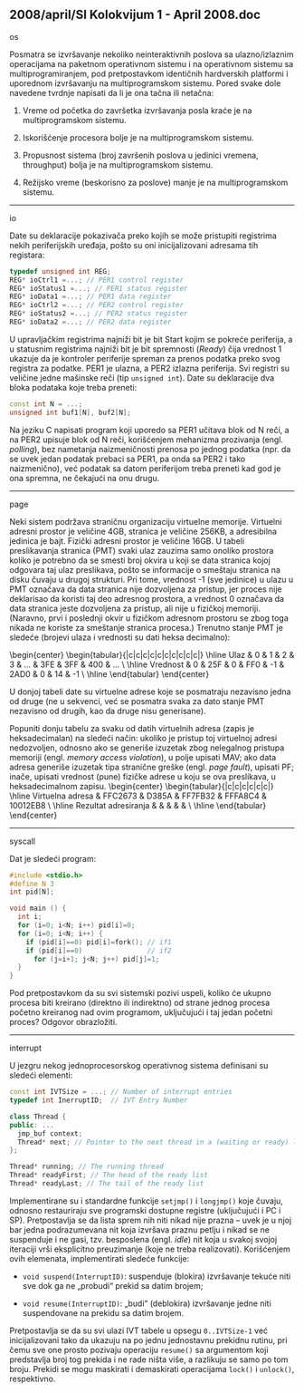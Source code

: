 2008/april/SI Kolokvijum 1 - April 2008.doc
--------------------------------------------------------------------------------
os

Posmatra se izvršavanje nekoliko neinteraktivnih poslova sa ulazno/izlaznim operacijama na
paketnom operativnom sistemu i na operativnom sistemu sa multiprogramiranjem,  pod
pretpostavkom identičnih hardverskih platformi i uporednom izvršavanju na
multiprogramskom sistemu. Pored svake dole navedene tvrdnje napisati da li je ona tačna ili
netačna:

1. Vreme od početka do završetka izvršavanja posla kraće je na multiprogramskom sistemu.

2. Iskorišćenje procesora bolje je na multiprogramskom sistemu.

3. Propusnost sistema (broj završenih poslova u jedinici vremena, throughput) bolja je na
multiprogramskom sistemu.

4. Režijsko vreme (beskorisno za poslove) manje je na multiprogramskom sistemu.

--------------------------------------------------------------------------------
io

Date su deklaracije pokazivača preko kojih se može pristupiti registrima nekih periferijskih
uređaja, pošto su oni inicijalizovani adresama tih registara:
```cpp
typedef unsigned int REG;
REG* ioCtrl1 =...; // PER1 control register
REG* ioStatus1 =...; // PER1 status register
REG* ioData1 =...; // PER1 data register
REG* ioCtrl2 =...; // PER2 control register
REG* ioStatus2 =...; // PER2 status register
REG* ioData2 =...; // PER2 data register
```
U upravljačkim registrima najniži bit je bit Start kojim se pokreće periferija, a u statusnim
registrima najniži bit je bit spremnosti (*Ready*)  čija vrednost 1 ukazuje da je kontroler
periferije spreman za prenos podatka preko svog registra za podatke. PER1 je ulazna, a PER2
izlazna periferija. Svi registri su veličine jedne mašinske reči (tip
`unsigned int`). Date su
deklaracije dva bloka podataka koje treba preneti:
```cpp
const int N = ...;
unsigned int buf1[N], buf2[N];
```
Na jeziku C napisati program koji uporedo sa PER1 učitava blok od N reči, a na PER2 upisuje
blok od N reči,  korišćenjem mehanizma prozivanja (engl. *polling*),  bez nametanja
naizmeničnosti prenosa po jednog podatka (npr. da se uvek jedan podatak prebaci sa PER1,
pa onda sa PER2 i tako naizmenično), već podatak sa datom periferijom treba preneti kad god
je ona spremna, ne čekajući na onu drugu.


--------------------------------------------------------------------------------
page

Neki sistem podržava straničnu organizaciju virtuelne memorije. Virtuelni adresni prostor je
veličine 4GB, stranica je veličine 256KB, a adresibilna jedinica je bajt. Fizički adresni prostor
je veličine 16GB. U tabeli preslikavanja stranica (PMT) svaki ulaz zauzima samo onoliko
prostora koliko je potrebno da se smesti broj okvira u koji se data stranica kojoj odgovara taj
ulaz preslikava, pošto se informacije o smeštaju stranica na disku čuvaju u drugoj strukturi.
Pri tome, vrednost -1 (sve jedinice) u ulazu u PMT označava da data stranica nije dozvoljena
za pristup,  jer proces nije deklarisao da koristi taj deo adresnog prostora,  a vrednost 0
označava da data stranica jeste dozvoljena za pristup, ali nije u fizičkoj memoriji. (Naravno,
prvi i poslednji okvir u fizičkom adresnom prostoru se zbog toga nikada ne koriste za
smeštanje stranica procesa.) Trenutno stanje PMT je sledeće (brojevi ulaza i vrednosti su dati
heksa decimalno):

\begin{center}
\begin{tabular}{|c|c|c|c|c|c|c|c|c|c|}
\hline
Ulaz & 0 & 1 & 2  & 3 & ... & 3FE & 3FF & 400 & ... \\
\hline
Vrednost & 0 & 25F & 0 & FF0 & -1 & 2AD0 & 0 & 14 & -1 \\
\hline
\end{tabular}
\end{center}

U donjoj tabeli date su virtuelne adrese koje se posmatraju nezavisno jedna od druge (ne u
sekvenci, već se posmatra svaka za dato stanje PMT nezavisno od drugih, kao da druge nisu
generisane).  

Popuniti donju tabelu za svaku od datih virtuelnih adresa (zapis je
heksadecimalan) na sledeći način:  ukoliko je pristup toj virtuelnoj adresi nedozvoljen,
odnosno ako se generiše izuzetak zbog nelegalnog pristupa memoriji (engl. *memory access
violation*), u polje upisati MAV; ako data adresa generiše izuzetak tipa stranične greške (engl.
*page fault*), upisati PF; inače, upisati vrednost (pune) fizičke adrese u koju se ova preslikava,
u heksadecimalnom zapisu.
\begin{center}
\begin{tabular}{|c|c|c|c|c|c|}
\hline
Virtuelna adresa & FFC2673 & D385A & FF7FB32 & FFFA8C4 & 10012EB8 \\
\hline
Rezultat adresiranja & & & & &  \\
\hline
\end{tabular}
\end{center}


--------------------------------------------------------------------------------
syscall

Dat je sledeći program:
```cpp
#include <stdio.h>
#define N 3
int pid[N];

void main () {
  int i;
  for (i=0; i<N; i++) pid[i]=0;
  for (i=0; i<N; i++) {
    if (pid[i]==0) pid[i]=fork(); // if1
    if (pid[i]==0)                // if2
      for (j=i+1; j<N; j++) pid[j]=1;
  }
}
```
Pod pretpostavkom da su svi sistemski pozivi uspeli, koliko će ukupno procesa biti kreirano
(direktno ili indirektno) od strane jednog procesa početno kreiranog nad ovim programom,
uključujući i taj jedan početni proces? Odgovor obrazložiti.


--------------------------------------------------------------------------------
interrupt

U jezgru nekog jednoprocesorskog operativnog sistema definisani su sledeći elementi:
```cpp
const int IVTSize = ...; // Number of interrupt entries
typedef int InerruptID;  // IVT Entry Number

class Thread {
public: ...
  jmp_buf context;
  Thread* next; // Pointer to the next thread in a (waiting or ready) list
};

Thread* running; // The running thread
Thread* readyFirst; // The head of the ready list
Thread* readyLast; // The tail of the ready list
```
Implementirane su i standardne funkcije `setjmp()`  i `longjmp()` koje čuvaju,  odnosno
restauriraju sve programski dostupne registre (uključujući i PC i SP). Pretpostavlja se da lista
sprem nih niti nikad nije prazna – uvek je u njoj bar jedna podrazumevana nit koja izvršava
praznu petlju i nikad se ne suspenduje i ne gasi, tzv. besposlena (engl. *idle*) nit koja u svakoj
svojoj iteraciji vrši eksplicitno preuzimanje (koje ne treba realizovati).
Korišćenjem ovih elemenata, implementirati sledeće funkcije:

- `void suspend(InterruptID)`: suspenduje (blokira) izvršavanje tekuće niti sve dok
ga ne „probudi“ prekid sa datim brojem;

- `void resume(InterruptID)`: „budi“ (deblokira) izvršavanje jedne niti suspendovane
na prekidu sa datim brojem.

Pretpostavlja se da su svi ulazi IVT tabele u opsegu `0..IVTSize-1` već inicijalizovani tako da
ukazuju na po jednu jednostavnu prekidnu rutinu, pri čemu sve one prosto pozivaju operaciju
`resume()` sa argumentom koji predstavlja broj tog prekida i ne rade ništa više, a razlikuju se
samo po tom broju. Prekidi se mogu maskirati i demaskirati operacijama
`lock()` i `unlock()`,
respektivno.

